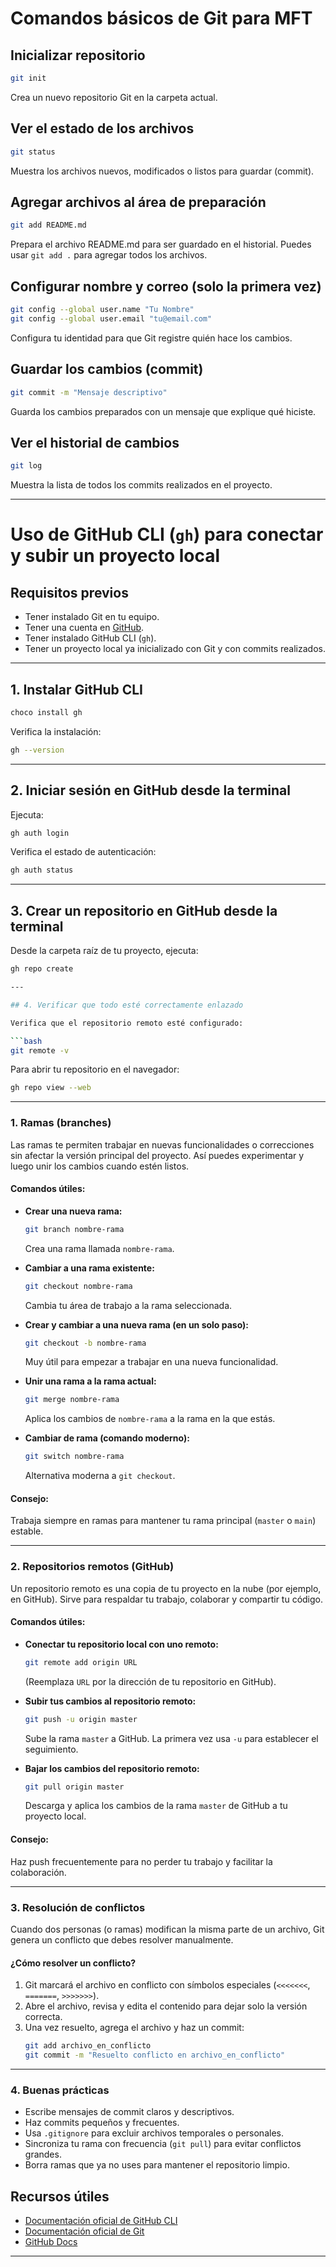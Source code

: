 # Comandos básicos de Git para MFT

## Inicializar repositorio
```sh
git init
```
Crea un nuevo repositorio Git en la carpeta actual.

## Ver el estado de los archivos
```sh
git status
```
Muestra los archivos nuevos, modificados o listos para guardar (commit).

## Agregar archivos al área de preparación
```sh
git add README.md
```
Prepara el archivo README.md para ser guardado en el historial. Puedes usar `git add .` para agregar todos los archivos.

## Configurar nombre y correo (solo la primera vez)
```sh
git config --global user.name "Tu Nombre"
git config --global user.email "tu@email.com"
```
Configura tu identidad para que Git registre quién hace los cambios.

## Guardar los cambios (commit)
```sh
git commit -m "Mensaje descriptivo"
```
Guarda los cambios preparados con un mensaje que explique qué hiciste.

## Ver el historial de cambios
```sh
git log
```
Muestra la lista de todos los commits realizados en el proyecto. 

---

# Uso de GitHub CLI (`gh`) para conectar y subir un proyecto local

## Requisitos previos

- Tener instalado Git en tu equipo.
- Tener una cuenta en [GitHub](https://github.com).
- Tener instalado GitHub CLI (`gh`).
- Tener un proyecto local ya inicializado con Git y con commits realizados.

---

## 1. Instalar GitHub CLI

```bash
choco install gh
```

Verifica la instalación:

```bash
gh --version
```

---

## 2. Iniciar sesión en GitHub desde la terminal

Ejecuta:

```bash
gh auth login
```

Verifica el estado de autenticación:

```bash
gh auth status
```

---

## 3. Crear un repositorio en GitHub desde la terminal

Desde la carpeta raíz de tu proyecto, ejecuta:

```bash
gh repo create

---

## 4. Verificar que todo esté correctamente enlazado

Verifica que el repositorio remoto esté configurado:

```bash
git remote -v
```

Para abrir tu repositorio en el navegador:

```bash
gh repo view --web
```

---


### 1. Ramas (branches)

Las ramas te permiten trabajar en nuevas funcionalidades o correcciones sin afectar la versión principal del proyecto. Así puedes experimentar y luego unir los cambios cuando estén listos.

#### **Comandos útiles:**

- **Crear una nueva rama:**
  ```sh
  git branch nombre-rama
  ```
  Crea una rama llamada `nombre-rama`.

- **Cambiar a una rama existente:**
  ```sh
  git checkout nombre-rama
  ```
  Cambia tu área de trabajo a la rama seleccionada.

- **Crear y cambiar a una nueva rama (en un solo paso):**
  ```sh
  git checkout -b nombre-rama
  ```
  Muy útil para empezar a trabajar en una nueva funcionalidad.

- **Unir una rama a la rama actual:**
  ```sh
  git merge nombre-rama
  ```
  Aplica los cambios de `nombre-rama` a la rama en la que estás.

- **Cambiar de rama (comando moderno):**
  ```sh
  git switch nombre-rama
  ```
  Alternativa moderna a `git checkout`.

#### **Consejo:**  
Trabaja siempre en ramas para mantener tu rama principal (`master` o `main`) estable.

---

### 2. Repositorios remotos (GitHub)

Un repositorio remoto es una copia de tu proyecto en la nube (por ejemplo, en GitHub). Sirve para respaldar tu trabajo, colaborar y compartir tu código.

#### **Comandos útiles:**

- **Conectar tu repositorio local con uno remoto:**
  ```sh
  git remote add origin URL
  ```
  (Reemplaza `URL` por la dirección de tu repositorio en GitHub).

- **Subir tus cambios al repositorio remoto:**
  ```sh
  git push -u origin master
  ```
  Sube la rama `master` a GitHub. La primera vez usa `-u` para establecer el seguimiento.

- **Bajar los cambios del repositorio remoto:**
  ```sh
  git pull origin master
  ```
  Descarga y aplica los cambios de la rama `master` de GitHub a tu proyecto local.

#### **Consejo:**  
Haz push frecuentemente para no perder tu trabajo y facilitar la colaboración.

---

### 3. Resolución de conflictos

Cuando dos personas (o ramas) modifican la misma parte de un archivo, Git genera un conflicto que debes resolver manualmente.

#### **¿Cómo resolver un conflicto?**

1. Git marcará el archivo en conflicto con símbolos especiales (`<<<<<<<`, `=======`, `>>>>>>>`).
2. Abre el archivo, revisa y edita el contenido para dejar solo la versión correcta.
3. Una vez resuelto, agrega el archivo y haz un commit:
   ```sh
   git add archivo_en_conflicto
   git commit -m "Resuelto conflicto en archivo_en_conflicto"
   ```
---

### 4. Buenas prácticas

- Escribe mensajes de commit claros y descriptivos.
- Haz commits pequeños y frecuentes.
- Usa `.gitignore` para excluir archivos temporales o personales.
- Sincroniza tu rama con frecuencia (`git pull`) para evitar conflictos grandes.
- Borra ramas que ya no uses para mantener el repositorio limpio.

## Recursos útiles

- [Documentación oficial de GitHub CLI](https://cli.github.com/manual/)
- [Documentación oficial de Git](https://git-scm.com/doc)
- [GitHub Docs](https://docs.github.com/es)


---